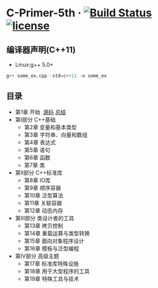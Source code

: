 # C-Primer-5th &middot; [![Build Status](https://travis-ci.org/xuyicpp/Cpp_Primer_5th.svg?branch=master)](https://travis-ci.org/xuyicpp/Cpp_Primer_5th) [![license](https://img.shields.io/github/license/mashape/apistatus.svg)](https://opensource.org/licenses/MIT)

## 编译器声明(C++11)
* Linux:g++ 5.0+
```python
g++ some_ex.cpp -std=c++11 -o some_ex
```

## 目录
- 第1章 开始  [源码](https://github.com/xuyicpp/Cpp_Primer_5th/tree/master/CH01) [总结](http://blog.csdn.net/xy_cpp/article/details/73511608)
- 第Ⅰ部分 C++基础
  - 第2章 变量和基本类型
  - 第3章 字符串、向量和数组
  - 第4章 表达式
  - 第5章 语句
  - 第6章 函数
  - 第7章 类
- 第Ⅱ部分 C++标准库
  - 第8章 IO库
  - 第9章 顺序容器
  - 第10章 泛型算法
  - 第11章 关联容器
  - 第12章 动态内存
- 第Ⅲ部分 类设计者的工具
  - 第13章 拷贝控制
  - 第14章 重载运算与类型转换
  - 第15章 面向对象程序设计
  - 第16章 模板与泛型编程
- 第Ⅳ部分 高级主题
  - 第17章 标准库特殊设施
  - 第18章 用于大型程序的工具
  - 第19章 特殊工具与技术
